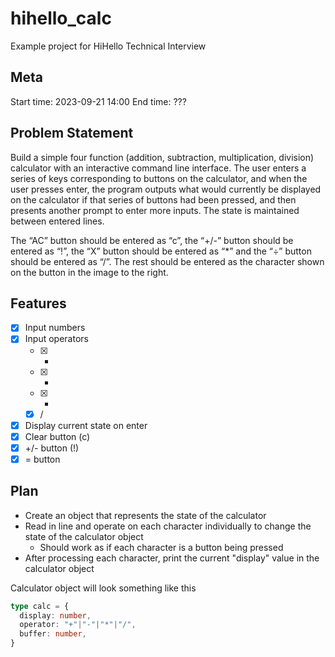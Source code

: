 # hihello_calc
Example project for HiHello Technical Interview


## Meta
Start time: 2023-09-21 14:00
End time: ???

## Problem Statement
Build a simple four function (addition, subtraction, multiplication,
division) calculator with an interactive command line interface.
The user enters a series of keys corresponding to buttons on the
calculator, and when the user presses enter, the program outputs
what would currently be displayed on the calculator if that series
of buttons had been pressed, and then presents another prompt to
enter more inputs.  The state is maintained between entered lines.

The “AC” button should be entered as “c”, the “+/-” button should
be entered as “!”, the “X” button should be entered as “*” and the
“÷” button should be entered as “/”.  The rest should be entered as
the character shown on the button in the image to the right.

## Features
- [x] Input numbers
- [x] Input operators
  - [x] +
  - [x] -
  - [x] *
  - [x] /
- [x] Display current state on enter
- [x] Clear button (c)
- [x] +/- button (!)
- [x] = button

## Plan

- Create an object that represents the state of the calculator
- Read in line and operate on each character individually to change the state of the calculator object
  - Should work as if each character is a button being pressed
- After processing each character, print the current "display" value in the calculator object


Calculator object will look something like this

```ts
type calc = {
  display: number,
  operator: "+"|"-"|"*"|"/",
  buffer: number,
}
```
